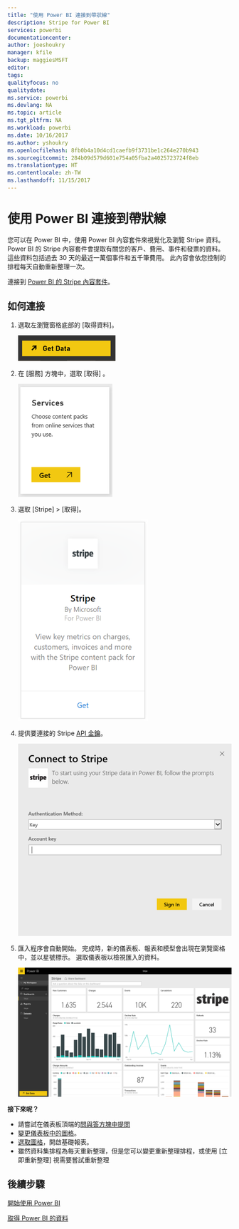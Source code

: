 ```yaml
---
title: "使用 Power BI 連接到帶狀線"
description: Stripe for Power BI
services: powerbi
documentationcenter: 
author: joeshoukry
manager: kfile
backup: maggiesMSFT
editor: 
tags: 
qualityfocus: no
qualitydate: 
ms.service: powerbi
ms.devlang: NA
ms.topic: article
ms.tgt_pltfrm: NA
ms.workload: powerbi
ms.date: 10/16/2017
ms.author: yshoukry
ms.openlocfilehash: 8fb0b4a10d4cd1caefb9f3731be1c264e270b943
ms.sourcegitcommit: 284b09d579d601e754a05fba2a4025723724f8eb
ms.translationtype: HT
ms.contentlocale: zh-TW
ms.lasthandoff: 11/15/2017
---
```

# <a name="connect-to-stripe-with-power-bi"></a>使用 Power BI 連接到帶狀線
您可以在 Power BI 中，使用 Power BI 內容套件來視覺化及瀏覽 Stripe 資料。 Power BI 的 Stripe 內容套件會提取有關您的客戶、費用、事件和發票的資料。 這些資料包括過去 30 天的最近一萬個事件和五千筆費用。 此內容會依您控制的排程每天自動重新整理一次。 

連接到 [Power BI 的 Stripe 內容套件](https://app.powerbi.com/getdata/services/stripe)。

## <a name="how-to-connect"></a>如何連接
1. 選取左瀏覽窗格底部的 [取得資料]。  
   
    ![](media/service-connect-to-stripe/getdata.png)
2. 在 [服務]  方塊中，選取 [取得] 。  
   
    ![](media/service-connect-to-stripe/services.png)  
3. 選取 [Stripe] &gt; [取得]。  
   
    ![](media/service-connect-to-stripe/stripe.png)  
4. 提供要連接的 Stripe [API 金鑰](https://dashboard.stripe.com/account/apikeys)。  
   
    ![](media/service-connect-to-stripe/creds.png)
5. 匯入程序會自動開始。 完成時，新的儀表板、報表和模型會出現在瀏覽窗格中，並以星號標示。 選取儀表板以檢視匯入的資料。
   
    ![](media/service-connect-to-stripe/dashboard.png)

**接下來呢？**

* 請嘗試在儀表板頂端的[問與答方塊中提問](service-q-and-a.md)
* [變更儀表板中的圖格](service-dashboard-edit-tile.md)。
* [選取圖格](service-dashboard-tiles.md)，開啟基礎報表。
* 雖然資料集排程為每天重新整理，但是您可以變更重新整理排程，或使用 [立即重新整理] 視需要嘗試重新整理

## <a name="next-steps"></a>後續步驟
[開始使用 Power BI](service-get-started.md)

[取得 Power BI 的資料](service-get-data.md)

